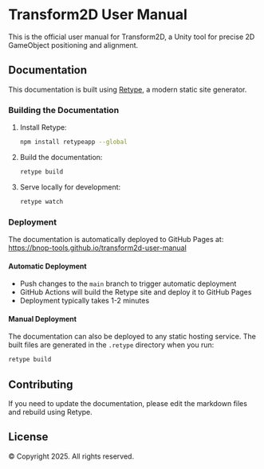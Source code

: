 # Transform2D User Manual

This is the official user manual for Transform2D, a Unity tool for precise 2D GameObject positioning and alignment.

## Documentation

This documentation is built using [Retype](https://retype.com/), a modern static site generator.

### Building the Documentation

1. Install Retype:
   ```bash
   npm install retypeapp --global
   ```

2. Build the documentation:
   ```bash
   retype build
   ```

3. Serve locally for development:
   ```bash
   retype watch
   ```

### Deployment

The documentation is automatically deployed to GitHub Pages at: https://bnop-tools.github.io/transform2d-user-manual

#### Automatic Deployment
- Push changes to the `main` branch to trigger automatic deployment
- GitHub Actions will build the Retype site and deploy it to GitHub Pages
- Deployment typically takes 1-2 minutes

#### Manual Deployment
The documentation can also be deployed to any static hosting service. The built files are generated in the `.retype` directory when you run:
```bash
retype build
```

## Contributing

If you need to update the documentation, please edit the markdown files and rebuild using Retype.

## License

© Copyright 2025. All rights reserved.
